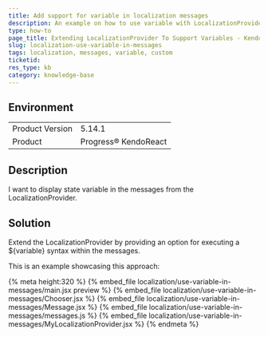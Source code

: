 ```yaml
---
title: Add support for variable in localization messages
description: An example on how to use variable with LocalizationProvider
type: how-to
page_title: Extending LocalizationProvider To Support Variables - KendoReact ListView
slug: localization-use-variable-in-messages
tags: localization, messages, variable, custom
ticketid: 
res_type: kb
category: knowledge-base
---
```


## Environment
<table>
    <tbody>
	    <tr>
	    	<td>Product Version</td>
	    	<td>5.14.1</td>
	    </tr>
	    <tr>
	    	<td>Product</td>
	    	<td>Progress® KendoReact</td>
	    </tr>
    </tbody>
</table>


## Description
I want to display state variable in the messages from the LocalizationProvider.

## Solution
Extend the LocalizationProvider by providing an option for executing a ${variable} syntax within the messages.

This is an example showcasing this approach:
 
{% meta height:320 %}
{% embed_file localization/use-variable-in-messages/main.jsx preview %} 
{% embed_file localization/use-variable-in-messages/Chooser.jsx %} 
{% embed_file localization/use-variable-in-messages/Message.jsx %} 
{% embed_file localization/use-variable-in-messages/messages.js %} 
{% embed_file localization/use-variable-in-messages/MyLocalizationProvider.jsx %} 
{% endmeta %}
